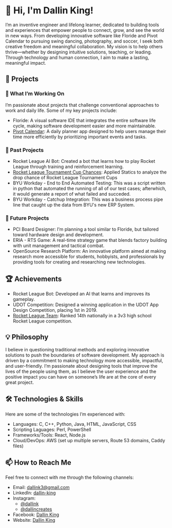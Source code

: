 # 👋 Hi, I'm Dallin King!

I’m an inventive engineer and lifelong learner, dedicated to building tools and experiences that empower people to connect, grow, and see the world in new ways. From developing innovative software like Floride and Pivot Calendar to pursuing swing dancing, photography, and soccer, I seek both creative freedom and meaningful collaboration. My vision is to help others thrive—whether by designing intuitive solutions, teaching, or leading. Through technology and human connection, I aim to make a lasting, meaningful impact.

## 📂 Projects

### 🔭 What I’m Working On

I’m passionate about projects that challenge conventional approaches to work and daily life. Some of my key projects include:

- Floride: A visual software IDE that integrates the entire software life cycle, making software development easier and more maintainable.
- [Pivot Calendar](https://pivotcal.com/): A daily planner app designed to help users manage their time more efficiently by prioritizing important events and tasks.

### 🚀 Past Projects

- Rocket League AI Bot: Created a bot that learns how to play Rocket League through training and reinforcement learning.
- [Rocket League Tournament Cup Chances](https://docs.google.com/spreadsheets/d/1XQqc1ifU6X6KuMa1nTLUFQk6xNBQ6SCVkRi0rp19zYY/edit?usp=sharing): Applied Statics to analyze the drop chance of Rocket League Tournament Cups
- BYU Workday - End to End Automated Testing: This was a script written in python that automated the running of all of our test cases; afterwhich, it would generate a report of what failed and succeded.
- BYU Workday - Catchup Integration: This was a business process pipe line that caught up the data from BYU's new ERP System.

### 🌱 Future Projects

- PCI Board Designer: I’m planning a tool similar to Floride, but tailored toward hardware design and development.
- ERIA - RTS Game: A real-time strategy game that blends factory building with unit management and tactical combat.
- OpenSource Research Platform: An innovative platform aimed at making research more accessible for students, hobbyists, and professionals by providing tools for creating and researching new technologies.

## 🏆 Achievements

- Rocket League Bot: Developed an AI that learns and improves its gameplay.
- UDOT Competition: Designed a winning application in the UDOT App Design Competition, placing 1st in 2019.
- [Rocket League Team](https://www.instagram.com/p/CN1B2O7skEx/): Ranked 14th nationally in a 3v3 high school Rocket League competition.

## 💡 Philosophy

I believe in questioning traditional methods and exploring innovative solutions to push the boundaries of software development. My approach is driven by a commitment to making technology more accessible, impactful, and user-friendly. I’m passionate about designing tools that improve the lives of the people using them, as I believe the user experience and the positive impact you can have on someone’s life are at the core of every great project.

## 🛠️ Technologies & Skills

Here are some of the technologies I’m experienced with:

- Languages: C, C++, Python, Java, HTML, JavaScript, CSS
- Scripting Laguages: Perl, PowerShell
- Frameworks/Tools: React, Node.js
- Cloud/DevOps: AWS (set up multiple servers, Route 53 domains, Caddy files)

## 📫 How to Reach Me

Feel free to connect with me through the following channels:

- Email: dallink3@gmail.com
- LinkedIn: [dallin-king](https://www.linkedin.com/in/dallin-king/)
- Instagram:
  - [@dallink](https://www.instagram.com/dallink/)
  - [@dallincreates](https://www.instagram.com/dallincreates/)
- Facebook: [Dallin King](https://www.facebook.com/dallin.king.279110/)
- Website: [Dallin King](https://dallinking.com/)
